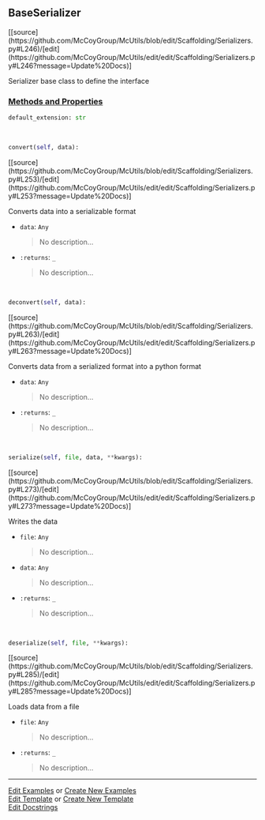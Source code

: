 ## <a id="McUtils.Scaffolding.Serializers.BaseSerializer">BaseSerializer</a> 
<div class="docs-source-link" markdown="1">
[[source](https://github.com/McCoyGroup/McUtils/blob/edit/Scaffolding/Serializers.py#L246)/[edit](https://github.com/McCoyGroup/McUtils/edit/edit/Scaffolding/Serializers.py#L246?message=Update%20Docs)]
</div>

Serializer base class to define the interface

<div class="collapsible-section">
 <div class="collapsible-section collapsible-section-header" markdown="1">
 
### <a class="collapse-link" data-toggle="collapse" href="#methods">Methods and Properties</a> <a class="float-right" data-toggle="collapse" href="#methods"><i class="fa fa-chevron-down"></i></a>

 </div>
 <div class="collapsible-section collapsible-section-body collapse" id="methods" markdown="1">

```python
default_extension: str
```
<a id="McUtils.Scaffolding.Serializers.BaseSerializer.convert" class="docs-object-method">&nbsp;</a> 
```python
convert(self, data): 
```
<div class="docs-source-link" markdown="1">
[[source](https://github.com/McCoyGroup/McUtils/blob/edit/Scaffolding/Serializers.py#L253)/[edit](https://github.com/McCoyGroup/McUtils/edit/edit/Scaffolding/Serializers.py#L253?message=Update%20Docs)]
</div>

Converts data into a serializable format
- `data`: `Any`
    >No description...
- `:returns`: `_`
    >No description...

<a id="McUtils.Scaffolding.Serializers.BaseSerializer.deconvert" class="docs-object-method">&nbsp;</a> 
```python
deconvert(self, data): 
```
<div class="docs-source-link" markdown="1">
[[source](https://github.com/McCoyGroup/McUtils/blob/edit/Scaffolding/Serializers.py#L263)/[edit](https://github.com/McCoyGroup/McUtils/edit/edit/Scaffolding/Serializers.py#L263?message=Update%20Docs)]
</div>

Converts data from a serialized format into a python format
- `data`: `Any`
    >No description...
- `:returns`: `_`
    >No description...

<a id="McUtils.Scaffolding.Serializers.BaseSerializer.serialize" class="docs-object-method">&nbsp;</a> 
```python
serialize(self, file, data, **kwargs): 
```
<div class="docs-source-link" markdown="1">
[[source](https://github.com/McCoyGroup/McUtils/blob/edit/Scaffolding/Serializers.py#L273)/[edit](https://github.com/McCoyGroup/McUtils/edit/edit/Scaffolding/Serializers.py#L273?message=Update%20Docs)]
</div>

Writes the data
- `file`: `Any`
    >No description...
- `data`: `Any`
    >No description...
- `:returns`: `_`
    >No description...

<a id="McUtils.Scaffolding.Serializers.BaseSerializer.deserialize" class="docs-object-method">&nbsp;</a> 
```python
deserialize(self, file, **kwargs): 
```
<div class="docs-source-link" markdown="1">
[[source](https://github.com/McCoyGroup/McUtils/blob/edit/Scaffolding/Serializers.py#L285)/[edit](https://github.com/McCoyGroup/McUtils/edit/edit/Scaffolding/Serializers.py#L285?message=Update%20Docs)]
</div>

Loads data from a file
- `file`: `Any`
    >No description...
- `:returns`: `_`
    >No description...

 </div>
</div>




___

[Edit Examples](https://github.com/McCoyGroup/McUtils/edit/gh-pages/ci/examples/McUtils/Scaffolding/Serializers/BaseSerializer.md) or 
[Create New Examples](https://github.com/McCoyGroup/McUtils/new/gh-pages/?filename=ci/examples/McUtils/Scaffolding/Serializers/BaseSerializer.md) <br/>
[Edit Template](https://github.com/McCoyGroup/McUtils/edit/gh-pages/ci/docs/McUtils/Scaffolding/Serializers/BaseSerializer.md) or 
[Create New Template](https://github.com/McCoyGroup/McUtils/new/gh-pages/?filename=ci/docs/templates/McUtils/Scaffolding/Serializers/BaseSerializer.md) <br/>
[Edit Docstrings](https://github.com/McCoyGroup/McUtils/edit/edit/Scaffolding/Serializers.py#L246?message=Update%20Docs)